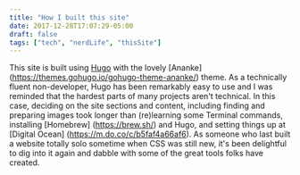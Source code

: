```yaml
---
title: "How I built this site"
date: 2017-12-28T17:07:29-05:00
draft: false
tags: ["tech", "nerdLife", "thisSite"]
---
```


This site is built using [Hugo](https://gohugo.io/) with the lovely [Ananke] (https://themes.gohugo.io/gohugo-theme-ananke/) theme. As a technically fluent non-developer, Hugo has been remarkably easy to use and I was reminded that the hardest parts of many projects aren't technical. In this case, deciding on the site sections and content, including finding and preparing images took longer than (re)learning some Terminal commands, installing [Homebrew] (https://brew.sh/) and Hugo, and setting things up at [Digital Ocean] (https://m.do.co/c/b5faf4a66af6). As someone who last built a website totally solo sometime when CSS was still new, it's been delightful to dig into it again and dabble with some of the great tools folks have created.
